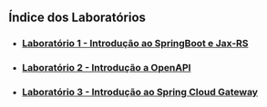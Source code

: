 ## Índice dos Laboratórios

- ### [Laboratório 1 - Introdução ao SpringBoot e Jax-RS](./laboratorio1)<br/>
- ### [Laboratório 2 - Introdução a OpenAPI](./laboratorio2)<br/>
- ### [Laboratório 3 - Introdução ao Spring Cloud Gateway](./laboratorio3)<br/>
